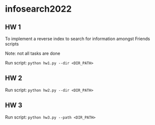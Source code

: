 # infosearch2022

## HW 1

To implement a reverse index to search for information amongst Friends scripts

Note: not all tasks are done

Run script: ```python hw1.py --dir <DIR_PATH>```

## HW 2

Run script: ```python hw2.py --dir <DIR_PATH>```

## HW 3

Run script: ```python hw3.py --path <DIR_PATH>```
